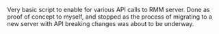 Very basic script to enable for various API calls to RMM server. Done as proof of concept to myself, and stopped as the process of migrating to a new server with API breaking changes was about to be underway.
